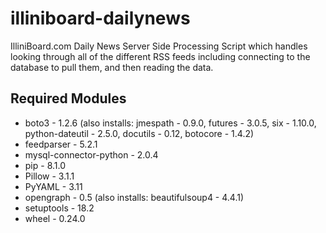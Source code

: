 # illiniboard-dailynews
IlliniBoard.com Daily News Server Side Processing Script which handles looking through all of the different RSS feeds including connecting to the database to pull them, and then reading the data.

## Required Modules
* boto3 - 1.2.6 (also installs: jmespath - 0.9.0, futures - 3.0.5, six - 1.10.0, python-dateutil - 2.5.0, docutils - 0.12, botocore - 1.4.2)
* feedparser - 5.2.1
* mysql-connector-python - 2.0.4
* pip - 8.1.0
* Pillow - 3.1.1
* PyYAML - 3.11
* opengraph - 0.5 (also installs: beautifulsoup4 - 4.4.1)
* setuptools - 18.2
* wheel - 0.24.0

